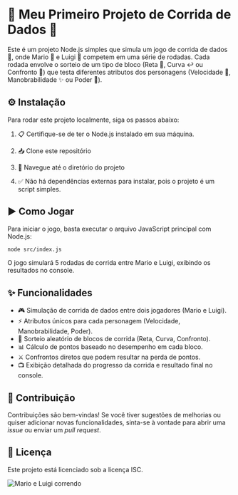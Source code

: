 # 🎲 Meu Primeiro Projeto de Corrida de Dados 🏁




Este é um projeto Node.js simples que simula um jogo de corrida de dados 🎲, onde Mario 🍄 e Luigi 💚 competem em uma série de rodadas. Cada rodada envolve o sorteio de um tipo de bloco (Reta 📏, Curva ↩️ ou Confronto 🥊) que testa diferentes atributos dos personagens (Velocidade 💨, Manobrabilidade ✨ ou Poder 💪).




## ⚙️ Instalação

Para rodar este projeto localmente, siga os passos abaixo:

1. 📋 Certifique-se de ter o Node.js instalado em sua máquina.

2. 📥 Clone este repositório

3. 📂 Navegue até o diretório do projeto

4. ✅ Não há dependências externas para instalar, pois o projeto é um script simples.




## ▶️ Como Jogar

Para iniciar o jogo, basta executar o arquivo JavaScript principal com Node.js:

```bash
node src/index.js
```

O jogo simulará 5 rodadas de corrida entre Mario e Luigi, exibindo os resultados no console.




## ✨ Funcionalidades

- 🎮 Simulação de corrida de dados entre dois jogadores (Mario e Luigi).
- ⚡ Atributos únicos para cada personagem (Velocidade, Manobrabilidade, Poder).
- 🎲 Sorteio aleatório de blocos de corrida (Reta, Curva, Confronto).
- 📊 Cálculo de pontos baseado no desempenho em cada bloco.
- ⚔️ Confrontos diretos que podem resultar na perda de pontos.
- 📺 Exibição detalhada do progresso da corrida e resultado final no console.




## 🤝 Contribuição

Contribuições são bem-vindas! Se você tiver sugestões de melhorias ou quiser adicionar novas funcionalidades, sinta-se à vontade para abrir uma *issue* ou enviar um *pull request*.




## 📄 Licença

Este projeto está licenciado sob a licença ISC.




![Mario e Luigi correndo](https://private-us-east-1.manuscdn.com/sessionFile/4zXY8KzsDzucxkG8X4jTrC/sandbox/UDkGdxTaEYnWr3es0iPl6J-images_1753223067649_na1fn_L2hvbWUvdWJ1bnR1L3VwbG9hZC9zZWFyY2hfaW1hZ2VzL0R2UGZzRE14bnZqVA.jpg?Policy=eyJTdGF0ZW1lbnQiOlt7IlJlc291cmNlIjoiaHR0cHM6Ly9wcml2YXRlLXVzLWVhc3QtMS5tYW51c2Nkbi5jb20vc2Vzc2lvbkZpbGUvNHpYWThLenNEenVjeGtHOFg0alRyQy9zYW5kYm94L1VEa0dkeFRhRVluV3IzZXMwaVBsNkotaW1hZ2VzXzE3NTMyMjMwNjc2NDlfbmExZm5fTDJodmJXVXZkV0oxYm5SMUwzVndiRzloWkM5elpXRnlZMmhmYVcxaFoyVnpMMFIyVUdaelJFMTRiblpxVkEuanBnIiwiQ29uZGl0aW9uIjp7IkRhdGVMZXNzVGhhbiI6eyJBV1M6RXBvY2hUaW1lIjoxNzk4NzYxNjAwfX19XX0_&Key-Pair-Id=K2HSFNDJXOU9YS&Signature=OQrKNJiN0daQuoLtp6vvecSlsSBSQ1pv-fDaBdJf4MWQiaanQybtG6DjB4k~57c9R-FnuU7qKmO4EmT1RT2yg5tkxJZ9GjBvBcNDolEAFpa~fR1FMVwc~NUCn8X6ZJXfn-EHcFHxbgRRxgbn7L8bbc-yCSL~kC2RjWKgHatM2K39XQWHFmfZzxFF~TQErH2grwgu-403j7sXw6C-r1rlbNy6jcbWsKa8BSAkEGxXbHSFF0tgGub8SiL1UjMOhzTfVL8qD51Aaip9W2xeliglSnYIKdElawmvTGu9miP7mSG0cWmZFcPvDISzVlt6CJ3OAIWWuGpONJ02DutMzKu-Wg__)



